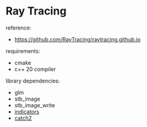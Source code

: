 # Ray Tracing

reference:

- https://github.com/RayTracing/raytracing.github.io

requirements:

- cmake
- c++ 20 compiler

library dependencies:

- glm
- stb_image
- stb_image_write
- [indicators](https://github.com/p-ranav/indicators)
- [catch2](https://github.com/catchorg/Catch2)
